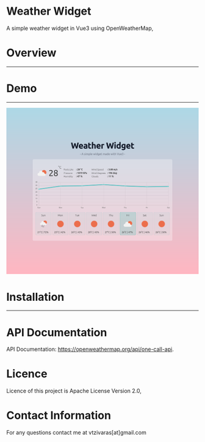 # Weather Widget
A simple weather widget in Vue3 using OpenWeatherMap,

# Overview
---
# Demo
---

![alt text](demo_weather_widget.png)

# Installation
---
# API Documentation
API Documentation: https://openweathermap.org/api/one-call-api.

# Licence
Licence of this project is Apache License Version 2.0,
# Contact Information
For any questions contact me at vtzivaras[at]gmail.com
